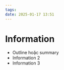```yaml
---
tags: 
date: 2025-01-17 13:51
---
```


# Information

- Outline hoặc summary
- Information 2
- Information 3